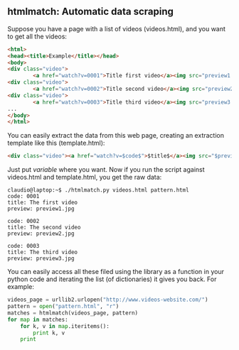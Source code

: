 ## htmlmatch: Automatic data scraping

Suppose you have a page with a list of videos (videos.html), and you want to get all the videos:

```html
<html>
<head><title>Example</title></head>
<body>
<div class="video">
        <a href="watch?v=0001">Title first video</a><img src="preview1.jpg"/></div>
<div class="video">
        <a href="watch?v=0002">Title second video</a><img src="preview2.jpg"/></div>
<div class="video">
        <a href="watch?v=0003">Title third video</a><img src="preview3.jpg"/></div>
...
</body>
</html>
```

You can easily extract the data from this web page, creating an extraction template like this (template.html):

```html
<div class="video"><a href="watch?v=$code$">$title$</a><img src="$preview$"/></div>
```

Just put $variable$ where you want. Now if you run the script against videos.html and template.html, you get the raw data:

```
claudio@laptop:~$ ./htmlmatch.py videos.html pattern.html
code: 0001
title: The first video
preview: preview1.jpg

code: 0002
title: The second video
preview: preview2.jpg

code: 0003
title: The third video
preview: preview3.jpg
```

You can easily access all these filed using the library as a function in your python code and iterating the list (of dictionaries) it gives you back. For example:

```python
videos_page = urllib2.urlopen("http://www.videos-website.com/")
pattern = open("pattern.html", "r")
matches = htmlmatch(videos_page, pattern)
for map in matches:
    for k, v in map.iteritems():
        print k, v
    print
```
